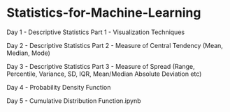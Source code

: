 # Statistics-for-Machine-Learning


Day 1 - Descriptive Statistics Part 1 - Visualization Techniques

Day 2 - Descriptive Statistics Part 2 - Measure of Central Tendency (Mean, Median, Mode)

Day 3 - Descriptive Statistics Part 3 - Measure of Spread (Range, Percentile, Variance, SD, IQR, Mean/Median Absolute Deviation etc)

Day 4 - Probability Density Function

Day 5 - Cumulative Distribution Function.ipynb
